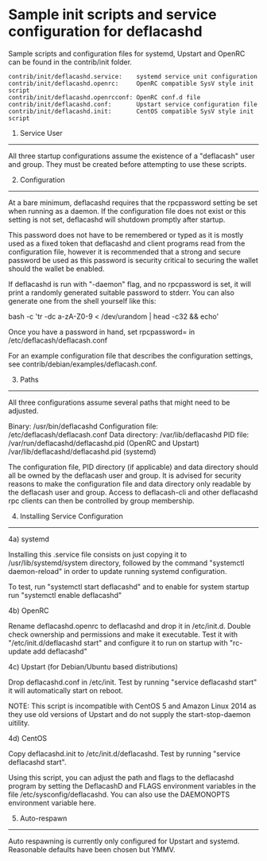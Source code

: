 Sample init scripts and service configuration for deflacashd
==========================================================

Sample scripts and configuration files for systemd, Upstart and OpenRC
can be found in the contrib/init folder.

    contrib/init/deflacashd.service:    systemd service unit configuration
    contrib/init/deflacashd.openrc:     OpenRC compatible SysV style init script
    contrib/init/deflacashd.openrcconf: OpenRC conf.d file
    contrib/init/deflacashd.conf:       Upstart service configuration file
    contrib/init/deflacashd.init:       CentOS compatible SysV style init script

1. Service User
---------------------------------

All three startup configurations assume the existence of a "deflacash" user
and group.  They must be created before attempting to use these scripts.

2. Configuration
---------------------------------

At a bare minimum, deflacashd requires that the rpcpassword setting be set
when running as a daemon.  If the configuration file does not exist or this
setting is not set, deflacashd will shutdown promptly after startup.

This password does not have to be remembered or typed as it is mostly used
as a fixed token that deflacashd and client programs read from the configuration
file, however it is recommended that a strong and secure password be used
as this password is security critical to securing the wallet should the
wallet be enabled.

If deflacashd is run with "-daemon" flag, and no rpcpassword is set, it will
print a randomly generated suitable password to stderr.  You can also
generate one from the shell yourself like this:

bash -c 'tr -dc a-zA-Z0-9 < /dev/urandom | head -c32 && echo'

Once you have a password in hand, set rpcpassword= in /etc/deflacash/deflacash.conf

For an example configuration file that describes the configuration settings,
see contrib/debian/examples/deflacash.conf.

3. Paths
---------------------------------

All three configurations assume several paths that might need to be adjusted.

Binary:              /usr/bin/deflacashd
Configuration file:  /etc/deflacash/deflacash.conf
Data directory:      /var/lib/deflacashd
PID file:            /var/run/deflacashd/deflacashd.pid (OpenRC and Upstart)
                     /var/lib/deflacashd/deflacashd.pid (systemd)

The configuration file, PID directory (if applicable) and data directory
should all be owned by the deflacash user and group.  It is advised for security
reasons to make the configuration file and data directory only readable by the
deflacash user and group.  Access to deflacash-cli and other deflacashd rpc clients
can then be controlled by group membership.

4. Installing Service Configuration
-----------------------------------

4a) systemd

Installing this .service file consists on just copying it to
/usr/lib/systemd/system directory, followed by the command
"systemctl daemon-reload" in order to update running systemd configuration.

To test, run "systemctl start deflacashd" and to enable for system startup run
"systemctl enable deflacashd"

4b) OpenRC

Rename deflacashd.openrc to deflacashd and drop it in /etc/init.d.  Double
check ownership and permissions and make it executable.  Test it with
"/etc/init.d/deflacashd start" and configure it to run on startup with
"rc-update add deflacashd"

4c) Upstart (for Debian/Ubuntu based distributions)

Drop deflacashd.conf in /etc/init.  Test by running "service deflacashd start"
it will automatically start on reboot.

NOTE: This script is incompatible with CentOS 5 and Amazon Linux 2014 as they
use old versions of Upstart and do not supply the start-stop-daemon uitility.

4d) CentOS

Copy deflacashd.init to /etc/init.d/deflacashd. Test by running "service deflacashd start".

Using this script, you can adjust the path and flags to the deflacashd program by
setting the DeflacashD and FLAGS environment variables in the file
/etc/sysconfig/deflacashd. You can also use the DAEMONOPTS environment variable here.

5. Auto-respawn
-----------------------------------

Auto respawning is currently only configured for Upstart and systemd.
Reasonable defaults have been chosen but YMMV.
